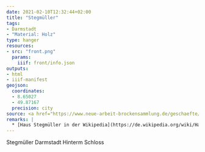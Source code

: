 ```yaml
---
date: 2021-02-10T12:32:44+02:00
title: "Stegmüller"
tags:
- Darmstadt
- "Material: Holz"
type: hanger
resources:
- src: "front.png"
  params:
    iiif: front/info.json
outputs:
- html
- iiif-manifest
geojson:
  coordinates:
  - 8.65027
  - 49.87167
  precision: city
source: <a href="https://www.neue-arbeit-brockensammlung.de/geschaefte/gebrauchtmoebelkaufhaus/">Brockensammlung</a>
remarks: |
  * [Haus Stegmüller in der Wikipedia](https://de.wikipedia.org/wiki/Haus_Stegm%C3%BCller)
---
```

Stegmüller Darmstadt Hinterm Schloss
